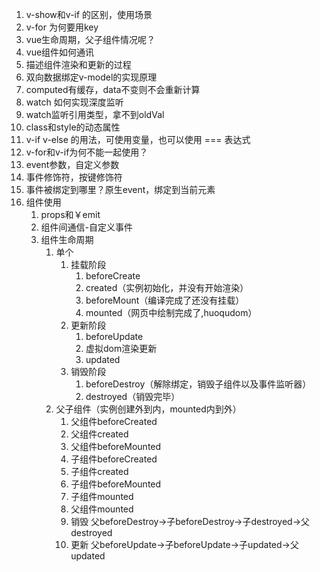 1. v-show和v-if 的区别，使用场景
2. v-for 为何要用key
3. vue生命周期，父子组件情况呢？
4. vue组件如何通讯
5. 描述组件渲染和更新的过程
6. 双向数据绑定v-model的实现原理
7. computed有缓存，data不变则不会重新计算
8. watch 如何实现深度监听
9. watch监听引用类型，拿不到oldVal
10. class和style的动态属性
11. v-if v-else 的用法，可使用变量，也可以使用 === 表达式
12. v-for和v-if为何不能一起使用？
13. event参数，自定义参数
14. 事件修饰符，按键修饰符
15. 事件被绑定到哪里？原生event，绑定到当前元素
16. 组件使用
    1. props和￥emit
    2. 组件间通信-自定义事件
    3. 组件生命周期
        1. 单个
            1. 挂载阶段
                1. beforeCreate
                2. created（实例初始化，并没有开始渲染）
                3. beforeMount（编译完成了还没有挂载）
                4. mounted（网页中绘制完成了,huoqudom）
            2. 更新阶段
                1. beforeUpdate
                2. 虚拟dom渲染更新
                2. updated
            3. 销毁阶段
                1. beforeDestroy（解除绑定，销毁子组件以及事件监听器）
                2. destroyed（销毁完毕）
        2. 父子组件（实例创建外到内，mounted内到外）
            1. 父组件beforeCreated
            2. 父组件created
            3. 父组件beforeMounted
            4. 子组件beforeCreated
            5. 子组件created
            6. 子组件beforeMounted
            7. 子组件mounted
            8. 父组件mounted
            9. 销毁 父beforeDestroy->子beforeDestroy->子destroyed->父destroyed
            10. 更新 父beforeUpdate->子beforeUpdate->子updated->父updated